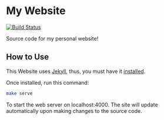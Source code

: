 # My Website

[![Build Status](https://travis-ci.com/nick-cd/site.svg?branch=master)](https://travis-ci.com/nick-cd/site)

Source code for my personal website!

## How to Use

This Website uses [Jekyll](https://jekyllrb.com/), thus, you must have it
[installed](https://jekyllrb.com/docs/installation/).

Once installed, run this command:

```bash
make serve
```

To start the web server on localhost:4000.  The site will update automatically
upon making changes to the source code.
